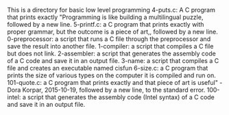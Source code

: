 This is a directory for basic low level programming
4-puts.c: A C program that prints exactly "Programming is like building a multilingual puzzle, followed by a new line.
5-printf.c: a C program that prints exactly with proper grammar, but the outcome is a piece of art,, followed by a new line.
0-preprocessor: a script that runs a C file through the preprocessor and save the result into another file.
1-compiler:  a script that compiles a C file but does not link.
2-assembler: a script that generates the assembly code of a C code and save it in an output file.
3-name: a script that compiles a C file and creates an executable named cisfun
6-size.c: a C program that prints the size of various types on the computer it is compiled and run on.
101-quote.c: a C program that prints exactly and that piece of art is useful" - Dora Korpar, 2015-10-19, followed by a new line, to the standard error.
100-intel: a script that generates the assembly code (Intel syntax) of a C code and save it in an output file.
